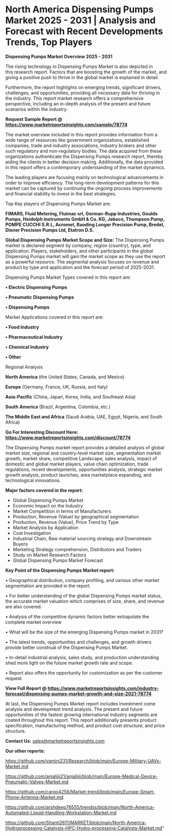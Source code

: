 # North America Dispensing Pumps Market 2025 - 2031 | Analysis and Forecast with Recent Developments Trends, Top Players

<Strong> Dispensing Pumps Market Overview 2025 - 2031</strong>

The rising technology in Dispensing Pumps Market is also depicted in this research report. Factors that are boosting the growth of the market, and giving a positive push to thrive in the global market is explained in detail.

Furthermore, the report highlights on emerging trends, significant drivers, challenges, and opportunities, providing all necessary data for thriving in the industry. This report market research offers a comprehensive perspective, including an in-depth analysis of the present and future scenarios within the industry.

<strong>Request Sample Report @ <a href=https://www.marketreportsinsights.com/sample/78774>https://www.marketreportsinsights.com/sample/78774</a></strong>

The market overview included in this report provides information from a wide range of resources like government organizations, established companies, trade and industry associations, industry brokers and other such regulatory and non-regulatory bodies. The data acquired from these organizations authenticate the Dispensing Pumps research report, thereby aiding the clients in better decision making. Additionally, the data provided in this report offers a contemporary understanding of the market dynamics.

The leading players are focusing mainly on technological advancements in order to improve efficiency. The long-term development patterns for this market can be captured by continuing the ongoing process improvements and financial stability to invest in the best strategies.

Top Key players of Dispensing Pumps Market are:

<strong>FIMARS, Fluid Metering, Fluimac srl, Gorman-Rupp Industries, Goulds Pumps, Heidolph Instruments GmbH & Co. KG, Jabsco, Thompson Pump, POMPE CUCCHI S.R.L, Acromet, Baoding Longer Precision Pump, Bredel, Diener Precision Pumps Ltd, Etatron D.S.</strong>

<strong><b>Global Dispensing Pumps Market Scope and Size:</b></strong>
The Dispensing Pumps market is declared segment by company, region (country), type, and application. Players, stakeholders, and other participants in the global Dispensing Pumps market will gain the market scope as they use the report as a powerful resource. The segmental analysis focuses on revenue and product by type and application and the forecast period of 2025-2031.

Dispensing Pumps Market Types covered in this report are:

<strong>• Electric Dispensing Pumps

• Pneumatic Dispensing Pumps

• Dispensing Pumps</strong>

Market Applications covered in this report are:

<strong>• Food Industry

• Pharmaceutical Industry

• Chemical Industry

• Other</strong> 

Regional Analysis

<strong>North America</strong> (the United States, Canada, and Mexico)

<strong>Europe</strong> (Germany, France, UK, Russia, and Italy)

<strong>Asia-Pacific</strong> (China, Japan, Korea, India, and Southeast Asia)

<strong>South America</strong> (Brazil, Argentina, Colombia, etc.)

<strong>The Middle East and Africa</strong> (Saudi Arabia, UAE, Egypt, Nigeria, and South Africa)

<strong>Go For Interesting Discount Here: <a href=https://www.marketreportsinsights.com/discount/78774>https://www.marketreportsinsights.com/discount/78774</a></strong>

The Dispensing Pumps market report provides a detailed analysis of global market size, regional and country-level market size, segmentation market growth, market share, competitive Landscape, sales analysis, impact of domestic and global market players, value chain optimization, trade regulations, recent developments, opportunities analysis, strategic market growth analysis, product launches, area marketplace expanding, and technological innovations.

<strong><b>Major factors covered in the report:</b></strong>
<ul>
  <li>Global Dispensing Pumps Market </li>
  <li>Economic Impact on the Industry</li>
  <li>Market Competition in terms of Manufacturers</li>
  <li>Production, Revenue (Value) by geographical segmentation</li>
  <li>Production, Revenue (Value), Price Trend by Type</li>
  <li>Market Analysis by Application</li>
  <li>Cost Investigation</li>
  <li>Industrial Chain, Raw material sourcing strategy and Downstream Buyers</li>
  <li>Marketing Strategy comprehension, Distributors and Traders</li>
  <li>Study on Market Research Factors</li>
  <li>Global Dispensing Pumps Market Forecast</li>
</ul>

<strong><b>Key Point of the Dispensing Pumps Market report:</b></strong>

• Geographical distribution, company profiling, and various other market segmentation are provided in the report.

• For better understanding of the global Dispensing Pumps market status, the accurate market valuation which comprises of size, share, and revenue are also covered.

• Analysis of the competitive dynamic factors better extrapolate the complete market overview

• What will be the size of the emerging Dispensing Pumps market in 2031?

• The latest trends, opportunities and challenges, and growth drivers provide better construal of the Dispensing Pumps Market.

• In-detail industrial analysis, sales study, and production understanding shed more light on the future market growth rate and scope.

• Report also offers the opportunity for customization as per the customer request.

<strong><b>View Full Report @ <a href=https://www.marketreportsinsights.com/industry-forecast/dispensing-pumps-market-growth-and-size-2021-78774>https://www.marketreportsinsights.com/industry-forecast/dispensing-pumps-market-growth-and-size-2021-78774</a></b></strong>


At last, the Dispensing Pumps Market report includes investment come analysis and development trend analysis. The present and future opportunities of the fastest growing international industry segments are coated throughout this report. This report additionally presents product specification, manufacturing method, and product cost structure, and price structure.

<strong>Contact Us:</strong>
sales@marketreportsinsights.com

<strong>Our other reports:</strong>

<a href=https://github.com/yamini231/Research/blob/main/Europe-Military-UAVs-Market.md>https://github.com/yamini231/Research/blob/main/Europe-Military-UAVs-Market.md</a>

<a href=https://github.com/anjaliiii21/anjaliiii/blob/main/Europe-Medical-Device-Pneumatic-Valves-Market.md>https://github.com/anjaliiii21/anjaliiii/blob/main/Europe-Medical-Device-Pneumatic-Valves-Market.md</a>

<a href=https://github.com/cargo4256/Market-trend/blob/main/Europe-Smart-Phone-Antenna-Market.md>https://github.com/cargo4256/Market-trend/blob/main/Europe-Smart-Phone-Antenna-Market.md</a>

<a href=https://github.com/arshdeep76555/trendss/blob/main/North-America-Automated-Liquid-Handling-Workstation-Market.md>https://github.com/arshdeep76555/trendss/blob/main/North-America-Automated-Liquid-Handling-Workstation-Market.md</a>

<a href=https://github.com/Shanti2611/MARKET/blob/main/North-America-Hydroprocessing-Catalysts-HPC-Hydro-processing-Catalysts-Market.md>https://github.com/Shanti2611/MARKET/blob/main/North-America-Hydroprocessing-Catalysts-HPC-Hydro-processing-Catalysts-Market.md</a>"
